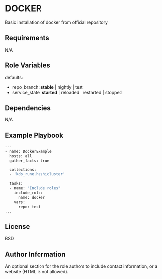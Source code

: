 # DOCKER
Basic installation of docker from official repository

## Requirements
N/A

## Role Variables
defaults:
  * repo_branch: **stable** | nightly | test
  * service_state: **started** | reloaded | restarted | stopped

Dependencies
------------
N/A

Example Playbook
----------------
```bash
---
- name: DockerExample
  hosts: all
  gather_facts: true
  
  collections:
  - 'kds_rune.hashicluster'
  
  tasks:
  - name: "Include roles"
    include_role:
      name: docker
    vars:
      repo: test
...
```
License
-------

BSD

Author Information
------------------

An optional section for the role authors to include contact information, or a website (HTML is not allowed).
